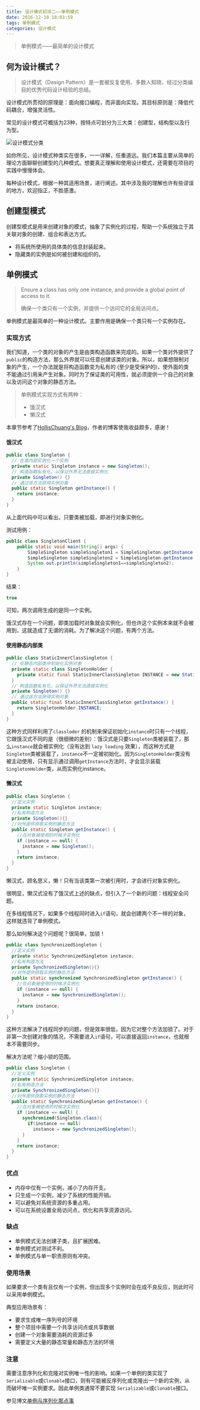 ```yaml
---
title: 设计模式初涉二——单例模式
date: 2016-12-10 18:03:59
tags: 单例模式
categories: 设计模式
---
```


> 单例模式——最简单的设计模式



## 何为设计模式？

> 设计模式（Design Pattern）是一套被反复使用、多数人知晓、经过分类编目的优秀代码设计经验的总结。

设计模式所贯彻的原理是：面向接口编程，而非面向实现。其目标原则是：降低代码耦合，增强灵活性。

常见的设计模式可概括为23种，按特点可划分为三大类：创建型，结构型以及行为型。

![设计模式分类](/设计模式初涉二-单例模式/分类.png)

如你所见，设计模式种类实在很多，一一详解，任重道远。我们本篇主要从简单的理论方面聊聊创建型的几种模式。想要真正理解和使用设计模式，还需要在项目的实践中慢慢体会。

每种设计模式，根据一种其适用场景，进行阐述。其中涉及我的理解也许有些谬误的地方，欢迎指正，不胜感激。

<!-- more -->

## 创建型模式

创建型模式是用来创建对象的模式，抽象了实例化的过程，帮助一个系统独立于其关联对象的创建、组合和表达方式。

- 将系统所使用的具体类的信息封装起来。
- 隐藏类的实例是如何被创建和组织的。



## 单例模式

> Ensure a class has only one instance, and provide a global point of access to it.
>
> 确保一个类只有一个实例，并提供一个访问它的全局访问点。

单例模式是最简单的一种设计模式。主要作用是确保一个类只有一个实例存在。

### 实现方式

我们知道，一个类的对象的产生是由类构造函数来完成的。如果一个类对外提供了`public`的构造方法，那么外界就可以任意创建该类的对象。所以，如果想限制对象的产生，一个办法就是将构造函数变为私有的 (至少是受保护的)，使外面的类不能通过引用来产生对象。同时为了保证类的可用性，就必须提供一个自己的对象以及访问这个对象的静态方法。

> 单例模式实现方式有两种：
>
> - 饿汉式
> - 懒汉式

本章节参考了[HollisChuang's Blog](http://www.hollischuang.com/archives/1373)，作者的博客使我收益颇多，感谢！

#### 饿汉式

```java
public class Singleton {
  // 在类内部实例化一个实例
  private static Singleton instance = new Singleton();
  // 构造函数私有化，以保证外界无法直接实例化
  private Singleton() {}
  // 通过该方法获得实例对象
  public static Singleton getInstance() {
    return instance;
  }
}
```

从上面代码中可以看出，只要类被加载，即进行对象实例化。

测试用例：

```java
public class SingletonClient {
    public static void main(String[] args) {
        SimpleSingleton simpleSingleton1 = SimpleSingleton.getInstance();
        SimpleSingleton simpleSingleton2 = SimpleSingleton.getInstance();
        System.out.println(simpleSingleton1==simpleSingleton2);
    }
}
```

结果：

```java
true
```

可知，两次调用生成的是同一个实例。

饿汉式存在一个问题，即类加载时对象就会实例化，但也许这个实例本来就不会被用到，这就造成了无谓的消耗。为了解决这个问题，有两个方法。

#### 使用静态内部类

```java
public class StaticInnerClassSingleton {
  // 在静态内部类中初始化实例对象
  private static class SingletonHolder {
    private static final StaticInnerClassSingleton INSTANCE = new StaticInnerClassSingleton();
  }
  // 构造函数私有化，以保证外界无法直接实例化
  private Singleton() {}
  // 通过该方法获得实例对象
  public static final StaticInnerClassSingleton getInstance() {
    return SingletonHolder.INSTANCE;
  }
}
```

这种方式同样利用了`classloder` 的机制来保证初始化`instance`时只有一个线程，它跟饿汉式不同的是（很细微的差别）：饿汉式是只要`Singleton`类被装载了，那么`instance`就会被实例化（没有达到 `lazy loading` 效果），而这种方式是`Singleton`类被装载了，`instance`不一定被初始化。因为`SingletonHolder`类没有被主动使用，只有显示通过调用`getInstance`方法时，才会显示装载`SingletonHolder`类，从而实例化instance。

#### 懒汉式

```java
public class Singleton {
  //定义实例
  private static Singleton instance;
  //私有构造方法
  private Singleton(){}
  //对外提供获取实例的静态方法
  public static Singleton getInstance() {
    //在对象被使用的时候才实例化
    if (instance == null) {
      instance = new Singleton();
    }
    return instance;
  }
}
```

懒汉式，顾名思义，懒！只有当该类第一次被引用时，才会进行对象实例化。

很明显，懒汉式没有了饿汉式上述的缺点，但引入了一个新的问题：线程安全问题。

在多线程情况下，如果多个线程同时进入`if`语句，就会创建两个不一样的对象，这样就违背了单例模式。

那么如何解决这个问题呢？很简单，加锁！

```java
public class SynchronizedSingleton {
  //定义实例
  private static SynchronizedSingleton instance;
  //私有构造方法
  private SynchronizedSingleton(){}
  //对外提供获取实例的静态方法
  public static synchronized SynchronizedSingleton getInstance() {
    //在对象被使用的时候才实例化
    if (instance == null) {
      instance = new SynchronizedSingleton();
    }
    return instance;
  }
}
```

这种方法解决了线程同步的问题，但是效率很低，因为它对整个方法加锁了。对于非第一次创建对象的情况，不需要进入`if`语句，可以直接返回`instance`，也就根本不需要同步。

解决方法呢？缩小锁的范围。

```java
public class Singleton {
  //定义实例
  private static SynchronizedSingleton instance;
  //私有构造方法
  private SynchronizedSingleton(){}
  //对外提供获取实例的静态方法
  public static SynchronizedSingleton getInstance() {
    //在对象被使用的时候才实例化
    if (instance == null) {
      synchronized(Singleton.class){
        if(instance == null)
          instance = new SynchronizedSingleton();
      }
    }
    return instance;
  }
}
```



### 优点

- 内存中仅有一个实例，减小了内存开支。
- 只生成一个实例，减少了系统的性能开销。
- 可以避免对系统资源的多重占用。
- 可以在系统设置全局访问点，优化和共享资源访问。

### 缺点

- 单例模式无法创建子类，且扩展困难。
- 单例模式对测试不利。
- 单例模式与单一职责原则有冲突。

### 使用场景

如果要求一个类有且仅有一个实例，但出现多个实例时会在成不良反应，则此时可以采用单例模式。

典型应用场景有：

- 要求生成唯一序列号的环境
- 整个项目中需要一个共享访问点或共享数据
- 创建一个对象需要消耗的资源过多
- 需要定义大量的静态常量和静态方法的环境

### 注意

需要注意序列化和克隆对实例唯一性的影响。如果一个单例的类实现了`Serializable`或`Clonable`接口，则有可能被反序列化或克隆出一个新的实例，从而破坏唯一实例要求。因此单例类通常不要实现 `Serializable`或`Clonable`接口。

参见博文[单例与序列化那点事](http://www.hollischuang.com/archives/1144)

